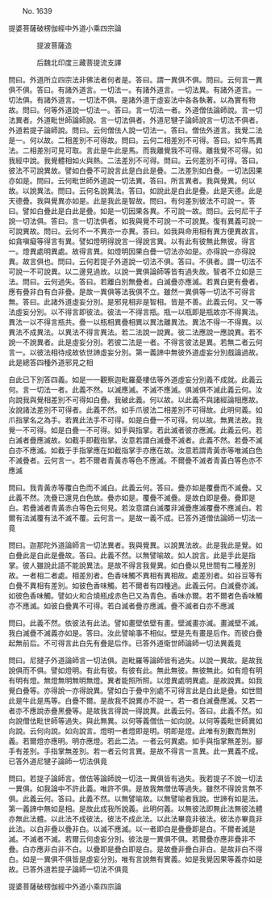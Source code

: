 ﻿　　No. 1639

提婆菩薩破楞伽經中外道小乘四宗論

　　　　提波菩薩造


　　　　后魏北印度三藏菩提流支譯


問曰。外道所立四宗法非佛法者何者是。答曰。謂一異俱不俱。問曰。云何言一異俱不俱。答曰。有諸外道言。一切法一。有諸外道言。一切法異。有諸外道言。一切法俱。有諸外道言。一切法不俱。是諸外道于虛妄法中各各執著。以為實有物故。問曰。何等外道說一切法一。答曰。言一切法一者。外道僧佉論師說。言一切法異者。外道毗世師論師說。言一切法俱者。外道尼犍子論師說言一切法不俱者。外道若提子論師說。問曰。云何僧佉人說一切法一。答曰。僧佉外道言。我覺二法是一。何以故。二相差別不可得故。問曰。云何二相差別不可得。答曰。如牛馬異法。二相差別可見可取。言此是牛此是馬。而我離覺我不可得。離我覺不可得。如我經中說。我覺體相如火與熱。二法差別不可得。問曰。云何差別不可得。答曰。彼法不可說異故。譬如白疊不可說言此是白此是疊。二法差別如白疊。一切法因果亦如是。問曰。云何毗世師外道說一切法異。答曰。所言異者。我與覺異。何以故。以說異法。問曰。云何名說異法。答曰。如說此是白此是疊。此是天德。此是天德疊。我與覺異亦如是。此是我此是智故。問曰。有何差別彼法不可說一。答曰。譬如白疊此是白此是疊。如是一切因果各異。不可說一故。問曰。云何尼干子說一切法俱。答曰。言一切法俱者。如我與覺不可說一不可說異。復有異義可說一可說異故。問曰。云何不一不異亦一亦異。答曰。如我與命用相有異方便異故言。如貪嗔癡等得言有異。譬如燈明得說言一得說言異。以有此有彼無此無彼。得言一。燈異處明異處。故得言異。如燈明因果白疊一切法亦如是。亦得說一亦得說異。故言俱也。問曰。云何若提子外道說一切法不俱。答曰。不俱者。謂一切法不可說一不可說異。以二邊見過故。以說一異俱論師等皆有過失故。智者不立如是三法。問曰。云何過失。答曰。若離白別無疊者。白滅疊亦應滅。若異白更有疊者。應有疊非白有白非疊。是故一異俱等法我俱不立。雖然一異俱等一切法不可得言無。答曰。此諸外道虛妄分別。是邪見相非是智相。皆是不善。此義云何。又一等法虛妄分別。以不得言即彼法。彼法一不得言瓶。瓶一以瓶即是瓶故亦不得異法。異法一以不得言瓶共。疊一以瓶相異疊相異以異法離異法。異法不得一不得異。以異法不成異法。以異法不得言異法。若二法說一說異。彼二法應說一應說異。若不說一不說異者。此是虛妄分別。若彼二法是一者。不得言彼法是異。若無二者云何言一。以彼法相待成故依世諦虛妄分別。第一義諦中無彼外道虛妄分別戲論過故。此是總答四種外道邪見之相

自此已下別答四義。如是一一觀察迦毗羅憂樓佉等外道虛妄分別義不成就。此義云何。言一切法一者。此義不然。以滅應滅。不滅不應滅。俱滅俱不滅此義云何。汝向說我與覺相差別不可得如白疊。我破此義。何以故。以此義不與諸經論相應故。汝說諸法差別不可得者。此義不然。如手爪彼法二相差別不可得故。此明何義。如爪指掌名之為手。若異此法手不可得。如是白疊一不可得。何以故。無異法故。我覺一不可得。如是白疊一不可得。如手與指掌。若此滅者彼亦應滅。此義云何。若白滅者疊應滅故。如截手即截指掌。汝意若謂白滅疊不滅者。此義不然。若疊不滅白亦不應滅。如截于手指掌應在如截指掌手亦應在故。汝意若謂青黃赤等唯滅白色不滅疊者。云何言一。若不爾者青黃赤等色不應滅。不爾疊不滅者青黃白等色亦不應滅

問曰。我青黃赤等覆白色而不滅白。此義云何。答曰。疊亦如是覆疊而不滅疊。又此義不然。洗疊已還見白色故。疊亦如是。覆疊不滅疊。是故白即是疊。疊即是白。若疊滅者青黃赤白等色云何見。若汝意謂白滅覆非滅疊應滅覆疊不應滅白。若爾有法滅覆有法不滅不覆。云何言一。是故一義不成。已答外道僧佉論師一切法一竟

問曰。迦那陀外道論師言一切法異者。我與覺異。以說異法故。此是我此是覺。如白疊此是白此是疊故。答曰。此義不然。以無譬喻故。如人說言。此是手此是指掌。彼人雖說此語不能說異法。是故不得言我覺異。如白疊以見世間有二種差別故。一者相二者處。相差別者。色香味觸不異相有異相故。處差別者。如谷豆等有白疊不異相有差別。如彼色香味觸。若不爾者有四種過。此義云何。白滅疊亦滅。如彼色香味觸。譬如火和合燒瓶成赤色已又為青色。香味亦爾。若不爾者色香味觸亦不應滅。如彼白疊異不可得。若白滅者疊亦應滅。疊不滅者白亦不應滅

問曰。此義不然。依彼法有此法。譬如畫壁依壁有畫。壁滅畫亦滅。畫滅壁不滅。我白滅疊不滅義亦如是。答曰。汝此譬喻事不相似。壁是先有畫是后作。而彼白疊起無前后。不可得言此白先有疊是后作。已答外道衛世師論師一切法異義竟

問曰。尼揵子外道論師言一切法俱。迦毗羅等論師皆有過失。以說一異故。是故我說俱而不俱。譬如燈明。有此有彼。有彼有此。無此無彼。無彼無此。如有燈有明有明有燈。無燈無明無明無燈。異者能照所照。以燈異處明異處。是故說異。如我覺白疊等。亦得說一亦得說異。譬如白于疊中別處不可得言此是白此是疊。如世間此是牛此是馬等。白疊不爾。是故我不說異亦不說一。若一者白滅疊應滅。又若一者亦不應說赤疊黑疊等。是故我言得說一得說異。此義云何。答曰。此義不然。如向說僧佉毗世師等過失。與此無異。以何等義僧佉一如向說。以何等義毗世師異如向說。云何向說。如向說言。燈明一者燈即是明。明即是燈。此唯有別數而無別義。若爾燈亦應明。明亦應燈。若此二法。一者云何異處。如手與指掌無差別。腳手有差別。手指掌無差別。若一者云何言異。是故不得言一言異。此一異義不成。已答外道尼犍子論師一切法俱竟

問曰。若提子論師言。僧佉等論師說一切法一異俱皆有過失。我若提子不說一切法一異俱。如我論中不許此義。唯許不俱。是故我無僧佉等過失。雖然不得說言無不俱。此義云何。答曰。此義不然。以無譬喻故。以無譬喻者我說。世諦有如是法。第一義諦中無如是相。是故此成我所說義。此明何義。以無彼法即無此法無彼法體亦無此法體。以此法不成彼法。彼法不成此法。以此法畢竟非彼法。彼法亦畢竟非此法。以白非疊以疊非白。以滅不應滅。以一者即白是疊疊即是白。不爾者滅是滅。不滅者不滅。若爾云何虛妄分別。彼法是一異俱不俱。若爾疊亦應非疊非不疊。白亦應非白非不白。以疊即是疊白即是白。是故疊非疊白非白。是故非白不得白。如是一異俱不俱皆是虛妄分別。唯有言說無有實義。如是我覺因果等義亦如是故。已答外道若提子論師一切法不俱竟

提婆菩薩破楞伽經中外道小乘四宗論
